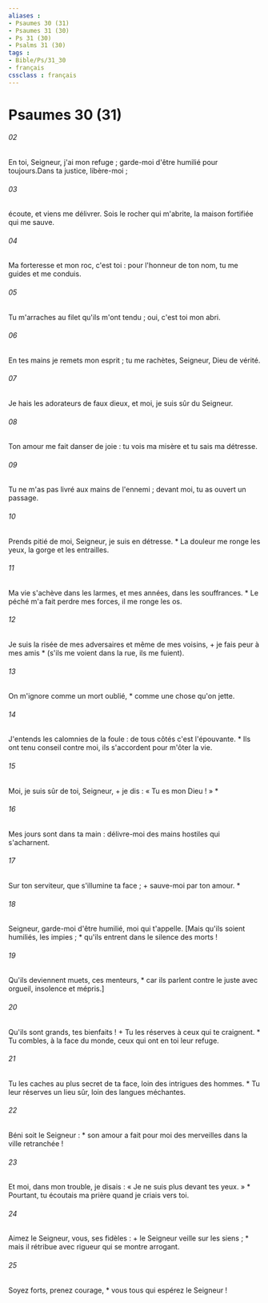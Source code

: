 ```yaml
---
aliases : 
- Psaumes 30 (31)
- Psaumes 31 (30)
- Ps 31 (30)
- Psalms 31 (30)
tags : 
- Bible/Ps/31_30
- français
cssclass : français
---
```


# Psaumes 30 (31)

###### 02
En toi, Seigneur, j'ai mon refuge ; garde-moi d'être humilié pour toujours.Dans ta justice, libère-moi ;
###### 03
écoute, et viens me délivrer. Sois le rocher qui m'abrite, la maison fortifiée qui me sauve.
###### 04
Ma forteresse et mon roc, c'est toi : pour l'honneur de ton nom, tu me guides et me conduis.
###### 05
Tu m'arraches au filet qu'ils m'ont tendu ; oui, c'est toi mon abri.
###### 06
En tes mains je remets mon esprit ; tu me rachètes, Seigneur, Dieu de vérité.
###### 07
Je hais les adorateurs de faux dieux, et moi, je suis sûr du Seigneur.
###### 08
Ton amour me fait danser de joie : tu vois ma misère et tu sais ma détresse.
###### 09
Tu ne m'as pas livré aux mains de l'ennemi ; devant moi, tu as ouvert un passage.
###### 10
Prends pitié de moi, Seigneur, je suis en détresse. * La douleur me ronge les yeux, la gorge et les entrailles.
###### 11
Ma vie s'achève dans les larmes, et mes années, dans les souffrances. * Le péché m'a fait perdre mes forces, il me ronge les os.
###### 12
Je suis la risée de mes adversaires et même de mes voisins, + je fais peur à mes amis * (s'ils me voient dans la rue, ils me fuient).
###### 13
On m'ignore comme un mort oublié, * comme une chose qu'on jette.
###### 14
J'entends les calomnies de la foule : de tous côtés c'est l'épouvante. * Ils ont tenu conseil contre moi, ils s'accordent pour m'ôter la vie.
###### 15
Moi, je suis sûr de toi, Seigneur, + je dis : « Tu es mon Dieu ! » *
###### 16
Mes jours sont dans ta main : délivre-moi des mains hostiles qui s'acharnent.
###### 17
Sur ton serviteur, que s'illumine ta face ; + sauve-moi par ton amour. *
###### 18
Seigneur, garde-moi d'être humilié, moi qui t'appelle. [Mais qu'ils soient humiliés, les impies ; * qu'ils entrent dans le silence des morts !
###### 19
Qu'ils deviennent muets, ces menteurs, * car ils parlent contre le juste avec orgueil, insolence et mépris.]
###### 20
Qu'ils sont grands, tes bienfaits ! + Tu les réserves à ceux qui te craignent. * Tu combles, à la face du monde, ceux qui ont en toi leur refuge.
###### 21
Tu les caches au plus secret de ta face, loin des intrigues des hommes. * Tu leur réserves un lieu sûr, loin des langues méchantes.
###### 22
Béni soit le Seigneur : * son amour a fait pour moi des merveilles dans la ville retranchée !
###### 23
Et moi, dans mon trouble, je disais : « Je ne suis plus devant tes yeux. » * Pourtant, tu écoutais ma prière quand je criais vers toi.
###### 24
Aimez le Seigneur, vous, ses fidèles : + le Seigneur veille sur les siens ; * mais il rétribue avec rigueur qui se montre arrogant.
###### 25
Soyez forts, prenez courage, * vous tous qui espérez le Seigneur !
